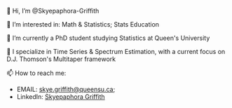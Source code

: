 👋 Hi, I’m @Skyepaphora-Griffith

👀 I’m interested in: Math & Statistics; Stats Education

🌱 I’m currently a PhD student studying Statistics at Queen's University

🧠 I specialize in Time Series & Spectrum Estimation, with a current focus on D.J. Thomson's Multitaper framework

📫 How to reach me: 
- EMAIL: skye.griffith@queensu.ca;
- LinkedIn: [Skyepaphora Griffith](https://www.linkedin.com/in/skyepaphora/)

<!---
Skyepaphora-Griffith/Skyepaphora-Griffith is a ✨ special ✨ repository because its `README.md` (this file) appears on your GitHub profile.
You can click the Preview link to take a look at your changes.
--->
